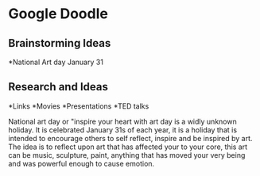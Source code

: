 # Google Doodle

## Brainstorming Ideas

*National Art day January 31


## Research and Ideas

*Links
*Movies
*Presentations
*TED talks

National art day or "inspire your heart with art day is a widly unknown holiday. It is celebrated January 31s of each year, it is a holiday that is intended to encourage others to self reflect, inspire and be inspired by art. The idea is to reflect upon art that has affected your to your core, this art can be music, sculpture, paint, anything that has moved your very being and was powerful enough to cause emotion.